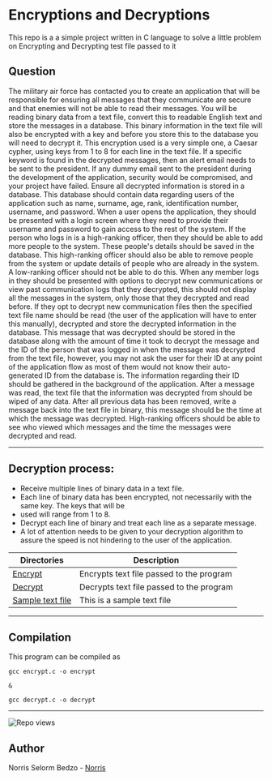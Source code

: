 # Encryptions and Decryptions
This repo is a a simple project written in C language to solve a little problem on Encrypting and Decrypting test file passed to it


## Question 

The military air force has contacted you to create an application that will be responsible for ensuring all
messages that they communicate are secure and that enemies will not be able to read their messages.
You will be reading binary data from a text file, convert this to readable English text and store the messages in
a database. This binary information in the text file will also be encrypted with a key and before you store this
to the database you will need to decrypt it. This encryption used is a very simple one, a Caesar cypher, using
keys from 1 to 8 for each line in the text file.
If a specific keyword is found in the decrypted messages, then an alert email needs to be sent to the president.
If any dummy email sent to the president during the development of the application, security would be
compromised, and your project have failed.
Ensure all decrypted information is stored in a database.
This database should contain data regarding users of the application such as name, surname, age, rank,
identification number, username, and password.
When a user opens the application, they should be presented with a login screen where they need to provide
their username and password to gain access to the rest of the system.
If the person who logs in is a high-ranking officer, then they should be able to add more people to the system.
These people's details should be saved in the database. This high-ranking officer should also be able to remove
people from the system or update details of people who are already in the system. A low-ranking officer
should not be able to do this.
When any member logs in they should be presented with options to decrypt new communications or view past
communication logs that they decrypted, this should not display all the messages in the system, only those
that they decrypted and read before.
If they opt to decrypt new communication files then the specified text file name should be read (the user of
the application will have to enter this manually), decrypted and store the decrypted information in the
database. This message that was decrypted should be stored in the database along with the amount of time it
took to decrypt the message and the ID of the person that was logged in when the message was decrypted
from the text file, however, you may not ask the user for their ID at any point of the application flow as most
of them would not know their auto-generated ID from the database is. The information regarding their ID
should be gathered in the background of the application.
After a message was read, the text file that the information was decrypted from should be wiped of any data.
After all previous data has been removed, write a message back into the text file in binary, this message should
be the time at which the message was decrypted.
High-ranking officers should be able to see who viewed which messages and the time the messages were
decrypted and read.

---

## Decryption process:
- Receive multiple lines of binary data in a text file.
- Each line of binary data has been encrypted, not necessarily with the same key. The keys that will be
- used will range from 1 to 8.
- Decrypt each line of binary and treat each line as a separate message.
- A lot of attention needs to be given to your decryption algorithm to assure the speed is not hindering to the user of the application.


Directories | Description
----------- | -----------
[Encrypt](./encrypt.c) | Encrypts text file passed to the program
[Decrypt](./decrypt.c) | Decrypts text file passed to the program
[Sample text file](./test_message.txt) | This is a sample text file


---
## Compilation

This program can be compiled as

```
gcc encrypt.c -o encrypt

&

gcc decrypt.c -o decrypt

```

---

![Repo views](https://gpvc.arturio.dev/bedzon94/Encryptions_Decryptions) 

## Author

 Norris Selorm Bedzo - [Norris](https://github.com/bedzon94)

